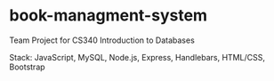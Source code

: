 # book-managment-system
Team Project for CS340 Introduction to Databases

Stack: JavaScript, MySQL, Node.js, Express, Handlebars, HTML/CSS, Bootstrap
